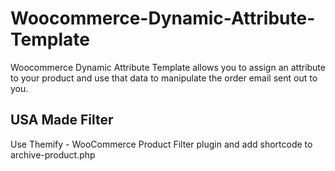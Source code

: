 # Woocommerce-Dynamic-Attribute-Template
Woocommerce Dynamic Attribute Template allows you to assign an attribute to your product and use that data to manipulate the order email sent out to you.

## USA Made Filter
Use Themify - WooCommerce Product Filter plugin and add shortcode to archive-product.php
